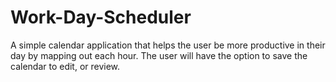 # Work-Day-Scheduler
A simple calendar application that helps the user be more productive in their day by mapping out each hour. The user will have the option to save the calendar to edit, or review. 
